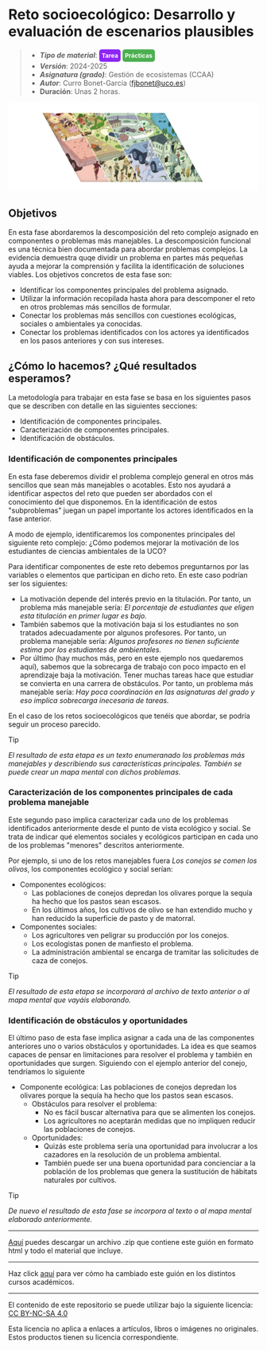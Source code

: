 #  Reto socioecológico: Desarrollo y evaluación de escenarios plausibles

> + **_Tipo de material_**: <span style="display: inline-block; font-size: 12px; color: white; background-color: #8D26F5; border-radius: 5px; padding: 5px; font-weight: bold;"> Tarea</span> <span style="display: inline-block; font-size: 12px; color: white; background-color: #4caf50; border-radius: 5px; padding: 5px; font-weight: bold;"> Prácticas</span>
> + **_Versión_**: 2024-2025
> + **_Asignatura (grado)_**: Gestión de ecosistemas (CCAA)
> + **_Autor_**: Curro Bonet-García (fjbonet@uco.es)
> + **Duración**: Unas 2 horas.

![portada](https://raw.githubusercontent.com/aprendiendo-cosas/P_escenarios_reto_gesteco_ccaa/main/imagenes/portada.png)



## Objetivos 

En esta fase abordaremos la descomposición del reto complejo asignado en componentes o problemas más manejables. La descomposición funcional es una técnica bien documentada para abordar problemas complejos. La evidencia demuestra quqe dividir un problema en partes más pequeñas ayuda a mejorar la comprensión y facilita la identificación de soluciones viables. Los objetivos concretos de esta fase son:

- Identificar los componentes principales del problema asignado.
- Utilizar la información recopilada hasta ahora para descomponer el reto en otros problemas más sencillos de formular.
- Conectar los problemas más sencillos con cuestiones ecológicas, sociales o ambientales ya conocidas. 
- Conectar los problemas identificados con los actores ya identificados en los pasos anteriores y con sus intereses.



## ¿Cómo lo hacemos? ¿Qué resultados esperamos?
La metodología para trabajar en esta fase se basa en los siguientes pasos que se describen con detalle en las siguientes secciones:

+ Identificación de componentes principales.
+ Caracterización de componentes principales.
+ Identificación de obstáculos.

### Identificación de componentes principales

En esta fase deberemos dividir el problema complejo general en otros más sencillos que sean más manejables o acotables. Esto nos ayudará a identificar aspectos del reto que pueden ser abordados con el conocimiento del que disponemos. En la identificación de estos "subproblemas" juegan un papel importante los actores identificados en la fase anterior.

A modo de ejemplo, identificaremos los componentes principales del siguiente reto complejo: ¿Cómo podemos mejorar la motivación de los estudiantes de ciencias ambientales de la UCO? 

Para identificar componentes de este reto debemos preguntarnos por las variables o elementos que participan en dicho reto. En este caso podrían ser los siguientes:

- La motivación depende del interés previo en la titulación. Por tanto, un problema más manejable sería: *El porcentaje de estudiantes que eligen esta titulación en primer lugar es bajo.*
- También sabemos que la motivación baja si los estudiantes no son tratados adecuadamente por algunos profesores. Por tanto, un problema manejable sería: *Algunos profesores no tienen suficiente estima por los estudiantes de ambientales.*
- Por último (hay muchos más, pero en este ejemplo nos quedaremos aquí), sabemos que la sobrecarga de trabajo con poco impacto en el aprendizaje baja la motivación. Tener muchas tareas hace que estudiar se convierta en una carrera de obstáculos. Por tanto, un problema más manejable sería: *Hay poca coordinación en las asignaturas del grado y eso implica sobrecarga inecesaria de tareas.* 

En el caso de los retos socioecológicos que tenéis que abordar, se podría seguir un proceso parecido.


> [!TIP] 
> *El resultado de esta etapa es un texto enumeranado los problemas más manejables y describiendo sus características principales. También se puede crear un mapa mental con dichos problemas.*



### Caracterización de los componentes principales de cada problema manejable

Este segundo paso implica caracterizar cada uno de los problemas identificados anteriormente desde el punto de vista ecológico y social. Se trata de indicar qué elementos sociales y ecológicos participan en cada uno de los problemas "menores" descritos anteriormente.

Por ejemplo, si uno de los retos manejables fuera *Los conejos se comen los olivos*, los componentes ecológico y social serían:

+ Componentes ecológicos:
  + Las poblaciones de conejos depredan los olivares porque la sequía ha hecho que los pastos sean escasos.
  + En los últimos años, los cultivos de olivo se han extendido mucho y han reducido la superficie de pasto y de matorral.
+ Componentes sociales:
  + Los agricultores ven peligrar su producción por los conejos. 
  + Los ecologistas ponen de manfiesto el problema.
  + La administración ambiental se encarga de tramitar las solicitudes de caza de conejos.



> [!TIP] 
> *El resultado de esta etapa se incorporará al archivo de texto anterior o al mapa mental que vayáis elaborando.*



### Identificación de obstáculos y oportunidades

El último paso de esta fase implica asignar a cada una de las componentes anteriores uno o varios obstáculos y oportunidades. La idea es que seamos capaces de pensar en limitaciones para resolver el problema y también en oportunidades que surgen. Siguiendo con el ejemplo anterior del conejo, tendríamos lo siguiente

- Componente ecológica: Las poblaciones de conejos depredan los olivares porque la sequía ha hecho que los pastos sean escasos.
  - Obstáculos para resolver el problema:
    - No es fácil buscar alternativa para que se alimenten los conejos.
    - Los agricultores no aceptarán medidas que no impliquen reducir las poblaciones de conejos.
  - Oportunidades:
    - Quizás este problema sería una oportunidad para involucrar a los cazadores en la resolución de un problema ambiental.
    - También puede ser una buena oportunidad para concienciar a la población de los problemas que genera la sustitución de hábitats naturales por cultivos.


> [!TIP] 
> *De nuevo el resultado de esta fase se incorpora al texto o al mapa mental elaborado anteriormente.*







****

[Aquí](https://github.com/aprendiendo-cosas/P_escenarios_reto_gesteco_ccaa/archive/refs/tags/2024_2025.zip) puedes descargar un archivo .zip que contiene este guión en formato html y todo el material que incluye.

****
Haz click [aquí](https://github.com/aprendiendo-cosas/P_escenarios_reto_gesteco_ccaa/releases) para ver cómo ha cambiado este guión en los distintos cursos académicos.

****
 <p xmlns:cc="http://creativecommons.org/ns#" >El contenido de este repositorio se puede utilizar bajo la siguiente licencia:  <a  href="https://creativecommons.org/licenses/by-nc-sa/4.0/?ref=chooser-v1"  target="_blank" rel="license noopener noreferrer"  style="display:inline-block;">CC BY-NC-SA 4.0<img  style="height:22px!important;margin-left:3px;vertical-align:text-bottom;"   src="https://mirrors.creativecommons.org/presskit/icons/cc.svg?ref=chooser-v1"  alt=""><img  style="height:22px!important;margin-left:3px;vertical-align:text-bottom;"   src="https://mirrors.creativecommons.org/presskit/icons/by.svg?ref=chooser-v1"  alt=""><img  style="height:22px!important;margin-left:3px;vertical-align:text-bottom;"   src="https://mirrors.creativecommons.org/presskit/icons/nc.svg?ref=chooser-v1"  alt=""><img  style="height:22px!important;margin-left:3px;vertical-align:text-bottom;"   src="https://mirrors.creativecommons.org/presskit/icons/sa.svg?ref=chooser-v1"  alt=""></a></p> 

<p>Esta licencia no aplica a enlaces a artículos, libros o imágenes no originales. Estos productos tienen su licencia correspondiente.</p>

